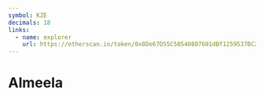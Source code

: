```yaml
---
symbol: KZE
decimals: 18
links:
  - name: explorer
    url: https://etherscan.io/token/0x8De67D55C58540807601dBf1259537BC2DFfc84D
---
```


# Almeela
